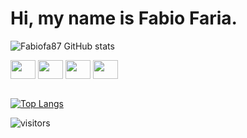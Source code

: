 # Hi, my name is Fabio Faria.




![Fabiofa87 GitHub stats](https://github-readme-stats.vercel.app/api?username=fabiofa87&show_icons=true&theme=dracula)
<div>
<img align="center" width="40" height="30" src="https://cdn.jsdelivr.net/gh/devicons/devicon/icons/typescript/typescript-original.svg" />
<img align="center" width="40" height="30" src="https://cdn.jsdelivr.net/gh/devicons/devicon/icons/react/react-original.svg" />
<img align="center" width="40" height="30"  src="https://cdn.jsdelivr.net/gh/devicons/devicon/icons/javascript/javascript-original.svg" />
<img align="center" width="40" height="30"  src="https://cdn.jsdelivr.net/gh/devicons/devicon/icons/css3/css3-original.svg" />
</div>

<br />

[![Top Langs](https://github-readme-stats.vercel.app/api/top-langs/?username=fabiofa87&layout=compact)](https://github.com/anuraghazra/github-readme-stats)



![visitors](https://visitor-badge.glitch.me/badge?page_id=fabiofa87.id)
